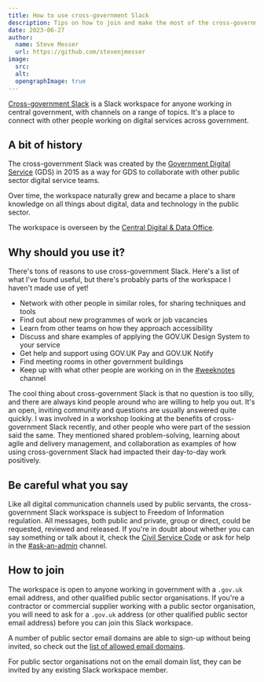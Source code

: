 ```yaml
---
title: How to use cross-government Slack
description: Tips on how to join and make the most of the cross-government Slack workspace.
date: 2023-06-27
author:
  name: Steve Messer
  url: https://github.com/stevenjmesser
image:
  src: 
  alt: 
  opengraphImage: true
---
```


[Cross-government Slack](https://ukgovernmentdigital.slack.com/) is a Slack workspace for anyone working in central government, with channels on a range of topics. It's a place to connect with other people working on digital services across government.

## A bit of history

The cross-government Slack was created by the [Government Digital Service](https://www.gov.uk/government/organisations/government-digital-service) (GDS) in 2015 as a way for GDS to collaborate with other public sector digital service teams.

Over time, the workspace naturally grew and became a place to share knowledge on all things about digital, data and technology in the public sector.

The workspace is overseen by the [Central Digital & Data Office](https://www.gov.uk/government/organisations/central-digital-and-data-office).

## Why should you use it?

There's tons of reasons to use cross-government Slack. Here's a list of what I've found useful, but there's probably parts of the workspace I haven't made use of yet!

- Network with other people in similar roles, for sharing techniques and tools
- Find out about new programmes of work or job vacancies
- Learn from other teams on how they approach accessibility
- Discuss and share examples of applying the GOV.UK Design System to your service
- Get help and support using GOV.UK Pay and GOV.UK Notify
- Find meeting rooms in other government buildings
- Keep up with what other people are working on in the [#weeknotes](https://ukgovernmentdigital.slack.com/archives/CE2K1LU3Y) channel

The cool thing about cross-government Slack is that no question is too silly, and there are always kind people around who are willing to help you out. It's an open, inviting community and questions are usually answered quite quickly. I was involved in a workshop looking at the benefits of cross-government Slack recently, and other people who were part of the session said the same. They mentioned shared problem-solving, learning about agile and delivery management, and collaboration as examples of how using cross-government Slack had impacted their day-to-day work positively.

## Be careful what you say

Like all digital communication channels used by public servants, the cross-government Slack workspace is subject to Freedom of Information regulation. All messages, both public and private, group or direct, could be requested, reviewed and released. If you're in doubt about whether you can say something or talk about it, check the [Civil Service Code](https://www.gov.uk/government/publications/civil-service-code/the-civil-service-code) or ask for help in the [#ask-an-admin](https://ukgovernmentdigital.slack.com/archives/C039WM501EK) channel.

## How to join

The workspace is open to anyone working in government with a `.gov.uk` email address, and other qualified public sector organisations. If you're a contractor or commercial supplier working with a public sector organisation, you will need to ask for a `.gov.uk` address (or other qualified public sector email address) before you can join this Slack workspace.

A number of public sector email domains are able to sign-up without being invited, so check out the [list of allowed email domains](https://ukgovernmentdigital.slack.com/signup#/domain-signup).

For public sector organisations not on the email domain list, they can be invited by any existing Slack workspace member.
